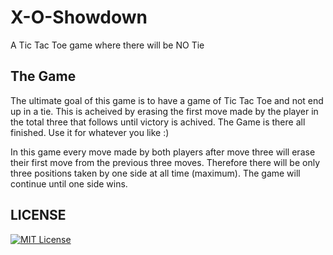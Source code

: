 # X-O-Showdown
A Tic Tac Toe game where there will be NO Tie

## The Game
The ultimate goal of this game is to have a game of Tic Tac Toe and not end up in a tie. This is acheived by erasing the first move made by the player in the total three that follows until victory is achived. 
The Game is there all finished. Use it for whatever you like :)   
  
In this game every move made by both players after move three will erase their first move from the previous three moves. Therefore there will be only three positions taken by one side at all time (maximum). The game will continue until one side wins. 

## LICENSE

[![MIT License](https://img.shields.io/badge/License-MIT-green.svg)](https://choosealicense.com/licenses/mit/)
